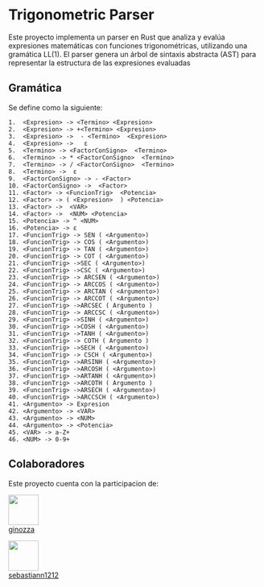 # Trigonometric Parser
Este proyecto implementa un parser en Rust que analiza y evalúa expresiones matemáticas con funciones trigonométricas, utilizando una gramática LL(1). El parser genera un árbol de sintaxis abstracta (AST) para representar la estructura de las expresiones evaluadas

## Gramática
Se define como la siguiente:

```
1.	<Expresion> -> <Termino> <Expresion>
2.	<Expresion> -> +<Termino> <Expresion>  
3.	<Expresion> ->  - <Termino>  <Expresion> 
4.	<Expresion> ->   ε
5.	<Termino> -> <FactorConSigno>  <Termino>  
6.	<Termino> -> * <FactorConSigno>  <Termino>  
7.	<Termino> -> / <FactorConSigno>  <Termino>  
8.	<Termino> ->  ε
9.	<FactorConSigno> -> - <Factor>
10.	<FactorConSigno> ->  <Factor>
11.	<Factor> -> <FuncionTrig>  <Potencia>  
12.	<Factor> -> ( <Expresion>  ) <Potencia>  
13.	<Factor> ->  <VAR> 
14.	<Factor> ->  <NUM> <Potencia>
15.	<Potencia> -> ^ <NUM> 
16.	<Potencia> -> ε
17.	<FuncionTrig> -> SEN ( <Argumento>) 
18.	<FuncionTrig> -> COS ( <Argumento>)
19.	<FuncionTrig> -> TAN ( <Argumento>) 
20.	<FuncionTrig> -> COT ( <Argumento>) 
21.	<FuncionTrig> ->SEC ( <Argumento>) 
22.	<FuncionTrig> ->CSC ( <Argumento>) 
23.	<FuncionTrig> -> ARCSEN ( <Argumento>) 
24.	<FuncionTrig> -> ARCCOS ( <Argumento>) 
25.	<FuncionTrig> -> ARCTAN ( <Argumento>) 
26.	<FuncionTrig> -> ARCCOT ( <Argumento>) 
27.	<FuncionTrig> ->ARCSEC ( Argumento ) 
28.	<FuncionTrig> -> ARCCSC ( <Argumento>) 
29.	<FuncionTrig> ->SINH ( <Argumento>) 
30.	<FuncionTrig> ->COSH ( <Argumento>) 
31.	<FuncionTrig> ->TANH ( <Argumento>) 
32.	<FuncionTrig> -> COTH ( Argumento ) 
33.	<FuncionTrig> ->SECH ( <Argumento>) 
34.	<FuncionTrig> -> CSCH ( <Argumento>) 
35.	<FuncionTrig> ->ARSINH ( <Argumento>)
36.	<FuncionTrig> ->ARCOSH ( <Argumento>)
37.	<FuncionTrig> ->ARTANH ( <Argumento>)
38.	<FuncionTrig> ->ARCOTH ( Argumento )
39.	<FuncionTrig> ->ARSECH ( <Argumento>) 
40.	<FuncionTrig> ->ARCCSCH ( <Argumento>)
41.	<Argumento> -> Expresion 
42.	<Argumento> -> <VAR> 
43.	<Argumento> -> <NUM> 
44.	<Argumento> -> <Potencia>
45.	<VAR> -> a-Z+
46.	<NUM> -> 0-9+
```

## Colaboradores
Este proyecto cuenta con la participacion de:

[<img src="https://github.com/ginozza.png" width="60px;" /><br /><sub><a href="https://github.com/ginozza">ginozza</a></sub>](https://github.com/ginozza)

[<img src="https://github.com/sebastiann1212.png" width="60px;" /><br /><sub><a href="https://github.com/sebastiann1212">sebastiann1212</a></sub>](https://github.com/sebastiann1212)